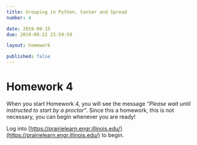 ```yaml
---
title: Grouping in Python, Center and Spread
number: 4

date: 2019-09-15
due: 2019-09-22 23:59:59

layout: homework

published: false
---
```


# Homework 4

When you start Homework 4, you will see the message *"Please wait until instructed to start by a proctor"*.  Since this a homework, this is not necessary, you can begin whenever you are ready!

Log into [https://prairielearn.engr.illinois.edu/](https://prairielearn.engr.illinois.edu/) to begin.
